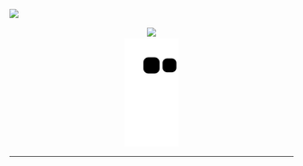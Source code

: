 ![](https://komarev.com/ghpvc/?username=5c0)
<div align="center">
   <a id="page" href="https://5c0.github.io" target="_blank">
 <img src="https://user-images.githubusercontent.com/93293719/189478020-75f9d9e9-3fe8-48c5-89a5-1f9f76ac27f4.gif"/>  </a>
    <div>
 <div>
<img src="https://github.com/5c0/5c0/blob/output/github-contribution-grid-snake.svg"/>


</div>

---
